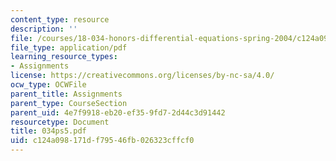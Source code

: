 ```yaml
---
content_type: resource
description: ''
file: /courses/18-034-honors-differential-equations-spring-2004/c124a098171df79546fb026323cffcf0_034ps5.pdf
file_type: application/pdf
learning_resource_types:
- Assignments
license: https://creativecommons.org/licenses/by-nc-sa/4.0/
ocw_type: OCWFile
parent_title: Assignments
parent_type: CourseSection
parent_uid: 4e7f9918-eb20-ef35-9fd7-2d44c3d91442
resourcetype: Document
title: 034ps5.pdf
uid: c124a098-171d-f795-46fb-026323cffcf0
---
```

